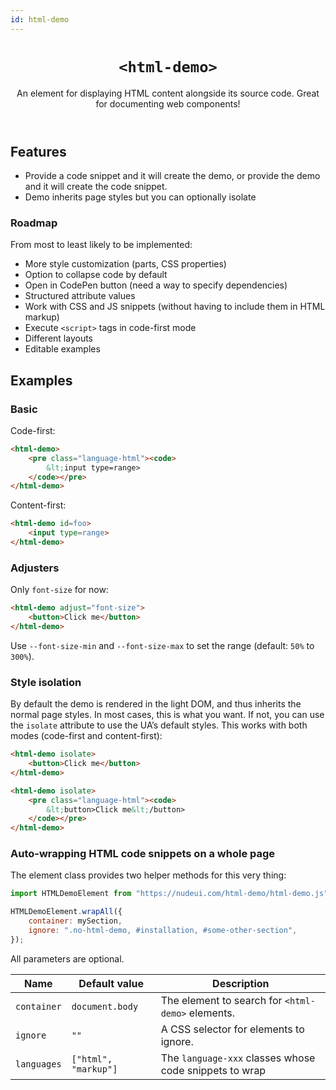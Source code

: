 ```yaml
---
id: html-demo
---
```


<header>

# `<html-demo>`

An element for displaying HTML content alongside its source code.
Great for documenting web components!

</header>

<main>

## Features

- Provide a code snippet and it will create the demo, or provide the demo and it will create the code snippet.
- Demo inherits page styles but you can optionally isolate

### Roadmap

From most to least likely to be implemented:

- More style customization (parts, CSS properties)
- Option to collapse code by default
- Open in CodePen button (need a way to specify dependencies)
- Structured attribute values
- Work with CSS and JS snippets (without having to include them in HTML markup)
- Execute `<script>` tags in code-first mode
- Different layouts
- Editable examples


## Examples

### Basic

Code-first:

```html
<html-demo>
	<pre class="language-html"><code>
		&lt;input type=range>
	</code></pre>
</html-demo>
```

Content-first:

```html
<html-demo id=foo>
	<input type=range>
</html-demo>
```

### Adjusters

Only `font-size` for now:

```html
<html-demo adjust="font-size">
	<button>Click me</button>
</html-demo>
```

Use `--font-size-min` and `--font-size-max` to set the range (default: `50%` to `300%`).

### Style isolation

By default the demo is rendered in the light DOM, and thus inherits the normal page styles.
In most cases, this is what you want.
If not, you can use the `isolate` attribute to use the UA’s default styles.
This works with both modes (code-first and content-first):

```html
<html-demo isolate>
	<button>Click me</button>
</html-demo>
```
```html
<html-demo isolate>
	<pre class="language-html"><code>
		&lt;button>Click me&lt;/button>
	</code></pre>
</html-demo>
```

### Auto-wrapping HTML code snippets on a whole page

The element class provides two helper methods for this very thing:

```js
import HTMLDemoElement from "https://nudeui.com/html-demo/html-demo.js";

HTMLDemoElement.wrapAll({
	container: mySection,
	ignore: ".no-html-demo, #installation, #some-other-section",
});
```

All parameters are optional.

| Name | Default value | Description |
| --- | --- | --- |
| `container` | `document.body` | The element to search for `<html-demo>` elements. |
| `ignore` | `""` | A CSS selector for elements to ignore. |
| `languages` | `["html", "markup"]` | The `language-xxx` classes whose code snippets to wrap |

</main>